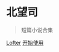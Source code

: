 <!-- ![logo](requests-html-logo.svg).element height="10px" width="10px" -->

# 北望司
> 短篇小说合集

[Lofter](https://futaningmengcha991.lofter.com/)
[开始使用](?id=_28)
